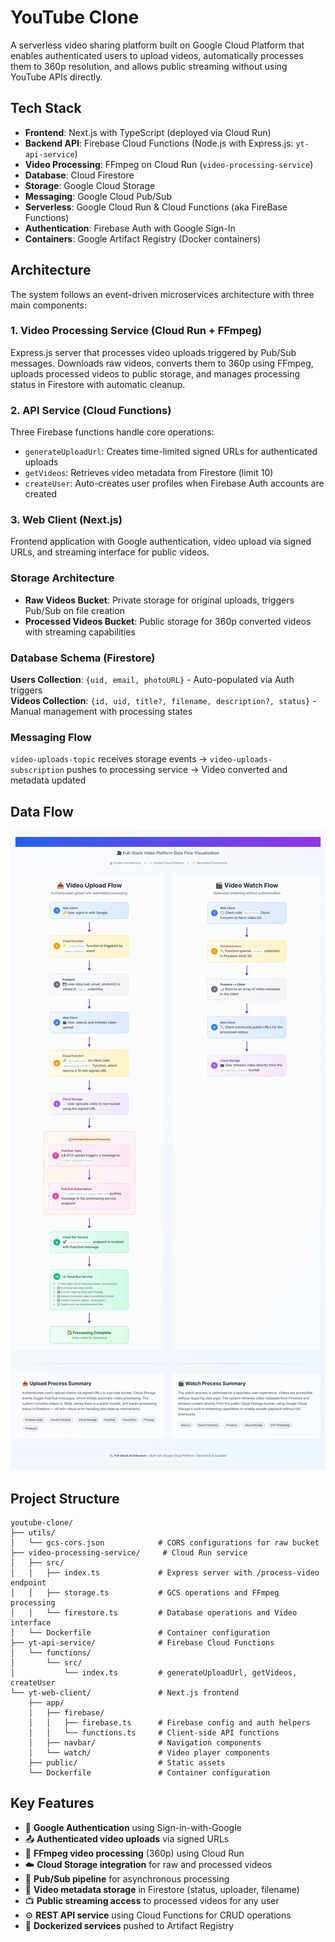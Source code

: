 # YouTube Clone

A serverless video sharing platform built on Google Cloud Platform that enables authenticated users to upload videos, automatically processes them to 360p resolution, and allows public streaming without using YouTube APIs directly.

## Tech Stack

- **Frontend**: Next.js with TypeScript (deployed via Cloud Run)
- **Backend API**: Firebase Cloud Functions (Node.js with Express.js: `yt-api-service`)
- **Video Processing**: FFmpeg on Cloud Run (`video-processing-service`)
- **Database**: Cloud Firestore
- **Storage**: Google Cloud Storage
- **Messaging**: Google Cloud Pub/Sub
- **Serverless**: Google Cloud Run & Cloud Functions (aka FireBase Functions)
- **Authentication**: Firebase Auth with Google Sign-In
- **Containers**: Google Artifact Registry (Docker containers)

## Architecture

The system follows an event-driven microservices architecture with three main components:

### 1. Video Processing Service (Cloud Run + FFmpeg)

Express.js server that processes video uploads triggered by Pub/Sub messages. Downloads raw videos, converts them to 360p using FFmpeg, uploads processed videos to public storage, and manages processing status in Firestore with automatic cleanup.

### 2. API Service (Cloud Functions)

Three Firebase functions handle core operations:

- `generateUploadUrl`: Creates time-limited signed URLs for authenticated uploads
- `getVideos`: Retrieves video metadata from Firestore (limit 10)
- `createUser`: Auto-creates user profiles when Firebase Auth accounts are created

### 3. Web Client (Next.js)

Frontend application with Google authentication, video upload via signed URLs, and streaming interface for public videos.

### Storage Architecture

- **Raw Videos Bucket**: Private storage for original uploads, triggers Pub/Sub on file creation
- **Processed Videos Bucket**: Public storage for 360p converted videos with streaming capabilities

### Database Schema (Firestore)

**Users Collection**: `{uid, email, photoURL}` - Auto-populated via Auth triggers  
**Videos Collection**: `{id, uid, title?, filename, description?, status}` - Manual management with processing states

### Messaging Flow

`video-uploads-topic` receives storage events → `video-uploads-subscription` pushes to processing service → Video converted and metadata updated

## Data Flow

[![Architecture Diagram](Dataflow.png)](Dataflow.pdf)

## Project Structure

```
youtube-clone/
├── utils/
│   └── gcs-cors.json            # CORS configurations for raw bucket
├── video-processing-service/     # Cloud Run service
│   ├── src/
│   │   ├── index.ts             # Express server with /process-video endpoint
│   │   ├── storage.ts           # GCS operations and FFmpeg processing
│   │   └── firestore.ts         # Database operations and Video interface
│   └── Dockerfile               # Container configuration
├── yt-api-service/              # Firebase Cloud Functions
│   └── functions/
│       └── src/
│           └── index.ts         # generateUploadUrl, getVideos, createUser
└── yt-web-client/               # Next.js frontend
    ├── app/
    │   ├── firebase/
    │   │   ├── firebase.ts      # Firebase config and auth helpers
    │   │   └── functions.ts     # Client-side API functions
    │   ├── navbar/              # Navigation components
    │   └── watch/               # Video player components
    ├── public/                  # Static assets
    └── Dockerfile               # Container configuration
```

## Key Features

- 🔐 **Google Authentication** using Sign-in-with-Google
- 📤 **Authenticated video uploads** via signed URLs
- 🧠 **FFmpeg video processing** (360p) using Cloud Run
- ☁️ **Cloud Storage integration** for raw and processed videos
- 📡 **Pub/Sub pipeline** for asynchronous processing
- 🔄 **Video metadata storage** in Firestore (status, uploader, filename)
- 📺 **Public streaming access** to processed videos for any user
- ⚙️ **REST API service** using Cloud Functions for CRUD operations
- 🐳 **Dockerized services** pushed to Artifact Registry
